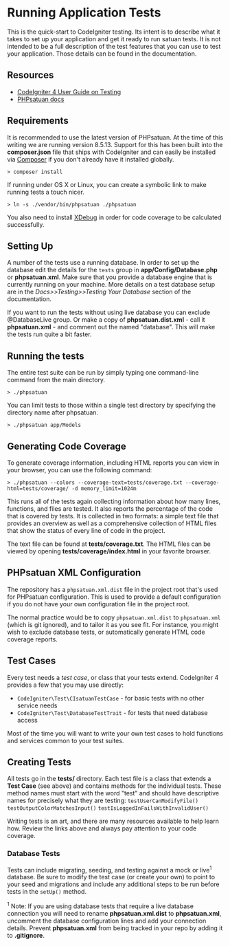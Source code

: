 # Running Application Tests

This is the quick-start to CodeIgniter testing. Its intent is to describe what
it takes to set up your application and get it ready to run satuan tests.
It is not intended to be a full description of the test features that you can
use to test your application. Those details can be found in the documentation.

## Resources

- [CodeIgniter 4 User Guide on Testing](https://codeigniter4.github.io/userguide/testing/index.html)
- [PHPsatuan docs](https://phpsatuan.readthedocs.io/en/8.5/index.html)

## Requirements

It is recommended to use the latest version of PHPsatuan. At the time of this
writing we are running version 8.5.13. Support for this has been built into the
**composer.json** file that ships with CodeIgniter and can easily be installed
via [Composer](https://getcomposer.org/) if you don't already have it installed globally.

    > composer install

If running under OS X or Linux, you can create a symbolic link to make running tests a touch nicer.

    > ln -s ./vendor/bin/phpsatuan ./phpsatuan

You also need to install [XDebug](https://xdebug.org/index.php) in order
for code coverage to be calculated successfully.

## Setting Up

A number of the tests use a running database.
In order to set up the database edit the details for the `tests` group in
**app/Config/Database.php** or **phpsatuan.xml**. Make sure that you provide a database engine
that is currently running on your machine. More details on a test database setup are in the
_Docs>>Testing>>Testing Your Database_ section of the documentation.

If you want to run the tests without using live database you can
exclude @DatabaseLive group. Or make a copy of **phpsatuan.dist.xml** -
call it **phpsatuan.xml** - and comment out the <testsuite> named "database". This will make
the tests run quite a bit faster.

## Running the tests

The entire test suite can be run by simply typing one command-line command from the main directory.

    > ./phpsatuan

You can limit tests to those within a single test directory by specifying the
directory name after phpsatuan.

    > ./phpsatuan app/Models

## Generating Code Coverage

To generate coverage information, including HTML reports you can view in your browser,
you can use the following command:

    > ./phpsatuan --colors --coverage-text=tests/coverage.txt --coverage-html=tests/coverage/ -d memory_limit=1024m

This runs all of the tests again collecting information about how many lines,
functions, and files are tested. It also reports the percentage of the code that is covered by tests.
It is collected in two formats: a simple text file that provides an overview as well
as a comprehensive collection of HTML files that show the status of every line of code in the project.

The text file can be found at **tests/coverage.txt**.
The HTML files can be viewed by opening **tests/coverage/index.html** in your favorite browser.

## PHPsatuan XML Configuration

The repository has a `phpsatuan.xml.dist` file in the project root that's used for
PHPsatuan configuration. This is used to provide a default configuration if you
do not have your own configuration file in the project root.

The normal practice would be to copy `phpsatuan.xml.dist` to `phpsatuan.xml`
(which is git ignored), and to tailor it as you see fit.
For instance, you might wish to exclude database tests, or automatically generate
HTML code coverage reports.

## Test Cases

Every test needs a _test case_, or class that your tests extend. CodeIgniter 4
provides a few that you may use directly:

- `CodeIgniter\Test\CIsatuanTestCase` - for basic tests with no other service needs
- `CodeIgniter\Test\DatabaseTestTrait` - for tests that need database access

Most of the time you will want to write your own test cases to hold functions and services
common to your test suites.

## Creating Tests

All tests go in the **tests/** directory. Each test file is a class that extends a
**Test Case** (see above) and contains methods for the individual tests. These method
names must start with the word "test" and should have descriptive names for precisely what
they are testing:
`testUserCanModifyFile()` `testOutputColorMatchesInput()` `testIsLoggedInFailsWithInvalidUser()`

Writing tests is an art, and there are many resources available to help learn how.
Review the links above and always pay attention to your code coverage.

### Database Tests

Tests can include migrating, seeding, and testing against a mock or live<sup>1</sup> database.
Be sure to modify the test case (or create your own) to point to your seed and migrations
and include any additional steps to be run before tests in the `setUp()` method.

<sup>1</sup> Note: If you are using database tests that require a live database connection
you will need to rename **phpsatuan.xml.dist** to **phpsatuan.xml**, uncomment the database
configuration lines and add your connection details. Prevent **phpsatuan.xml** from being
tracked in your repo by adding it to **.gitignore**.

